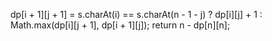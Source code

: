 dp[i + 1][j + 1] = s.charAt(i) == s.charAt(n - 1 - j) ? dp[i][j] + 1 : Math.max(dp[i][j + 1], dp[i + 1][j]);
return n - dp[n][n];